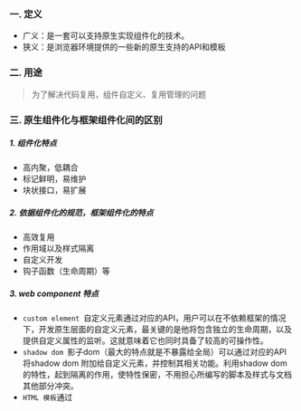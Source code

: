 ### 一. 定义
- 广义：是一套可以支持原生实现组件化的技术。
- 狭义：是浏览器环境提供的一些新的原生支持的API和模板
### 二. 用途
> 为了解决代码复用，组件自定义、复用管理的问题

### 三. 原生组件化与框架组件化间的区别
##### 1. 组件化特点

- 高内聚，低耦合
- 标记鲜明，易维护
- 块状接口，易扩展
##### 2. 依据组件化的规范，框架组件化的特点

- 高效复用
- 作用域以及样式隔离
- 自定义开发
- 钩子函数（生命周期）等
##### 3. web component 特点

-  `custom element `自定义元素通过对应的API，用户可以在不依赖框架的情况下，开发原生层面的自定义元素，最关键的是他将包含独立的生命周期，以及提供自定义属性的监听。这就意味着它也同时具备了较高的可操作性。
- `shadow dom `影子dom（最大的特点就是不暴露给全局）可以通过对应的API将shadow dom 附加给自定义元素，并控制其相关功能。利用shadow dom 的特性，起到隔离的作用，使特性保密，不用担心所编写的脚本及样式与文档其他部分冲突。
- `HTML 模板`通过<template />、<slot />去实现内容分发。
### 四. 自主定制元素与自定义内置元素
##### 1. 自主定制元素

- 独立元素，他们不继承自内置的HTML元素
##### 2.自定义内置元素

- 这些元素继承并且扩展内置的html元素
##### 3.异同
> 相同点：都是通过`customElement.define`去定义声明，并需要一个`class`去构建内部的属性监听和生命周期。
> 不同点：自定义内置元素需要在后面的配置项中设置需要继承的内置html元素（制定原生的元素）

##### 4. 本质区别

- 自主定制元素就是一个完整的自定义组建，可以让我们在不依赖任何框架的前提下实现组件化
- 自定义内置元素组建可以理解为是对所继承元素的改造，在使用的时候，通过`is`属性引用声明的自定义组件，就可以改造原生元素了，使其拥有生命周期、自定义组件和作用域隔离的功能。
### 五. web component API的使用
。。。。待续
